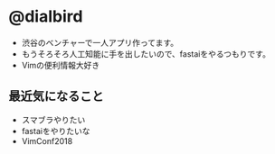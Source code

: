 # @dialbird

- 渋谷のベンチャーで一人アプリ作ってます。
- もうそろそろ人工知能に手を出したいので、fastaiをやるつもりです。
- Vimの便利情報大好き

## 最近気になること
- スマブラやりたい
- fastaiをやりたいな
- VimConf2018
